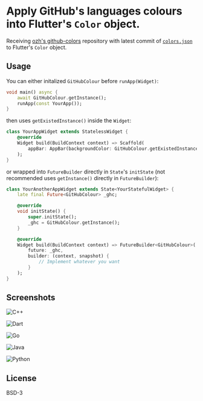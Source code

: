 # Apply GitHub's languages colours into Flutter's `Color` object.

Receiving [ozh's github-colors](https://github.com/ozh/github-colors) repository with latest commit of [`colors.json`](https://github.com/ozh/github-colors/blob/master/colors.json) to Flutter's `Color` object.

## Usage

You can either initalized `GitHubColour` before `runApp(Widget)`:

```dart
void main() async {
    await GitHubColour.getInstance();
    runApp(const YourApp());
}
```

then uses `getExistedInstance()` inside the `Widget`:

```dart
class YourAppWidget extends StatelessWidget {
    @override
    Widget build(BuildContext context) => Scaffold(
        appBar: AppBar(backgroundColor: GitHubColour.getExistedInstance().find("Go"))
    );
}
```

or wrapped into `FutureBuilder` directly in `State`'s `initState` (not recommended uses `getInstance()` directly in `FutureBuilder`):

```dart
class YourAnotherAppWidget extends State<YourStatefulWidget> {
    late final Future<GitHubColour> _ghc;

    @override
    void initState() {
        super.initState();
        _ghc = GitHubColour.getInstance();
    }

    @override
    Widget build(BuildContext context) => FutureBuilder<GitHubColour>(
        future: _ghc,
        builder: (context, snapshot) {
            // Implement whatever you want
        }
    );
}
```

## Screenshots

![C++](https://i.imgur.com/6qOSnXq.png)

![Dart](https://i.imgur.com/uSiOYUF.png)

![Go](https://i.imgur.com/Ksf3x3o.png)

![Java](https://i.imgur.com/6Ho6RyT.png)

![Python](https://i.imgur.com/yaTEp1i.png)

## License

BSD-3
